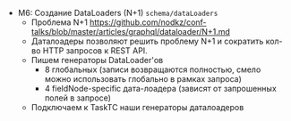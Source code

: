 - M6: Создание DataLoaders (N+1) `schema/dataLoaders`
  - Проблема N+1 <https://github.com/nodkz/conf-talks/blob/master/articles/graphql/dataloader/N+1.md>
  - Даталоадеры позволяют решить проблему N+1 и сократить кол-во HTTP запросов к REST API.
  - Пишем генераторы DataLoader'ов
    - 8 глобальных (записи возвращаются полностью, смело можно использовать глобально в рамках запроса)
    - 4 fieldNode-specific дата-лоадера (зависят от запрошенных полей в запросе)
  - Подключаем к TaskTC наши генераторы даталоадеров